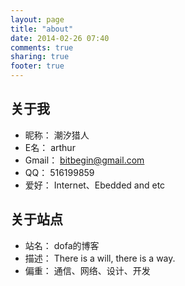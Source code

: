 ```yaml
---
layout: page
title: "about"
date: 2014-02-26 07:40
comments: true
sharing: true
footer: true
---
```


## 关于我

* 昵称： 潮汐猎人
* E名： arthur
* Gmail： bitbegin@gmail.com
* QQ： 516199859
* 爱好： Internet、Ebedded and etc

## 关于站点

* 站名： dofa的博客
* 描述： There is a will, there is a way.
* 偏重： 通信、网络、设计、开发

